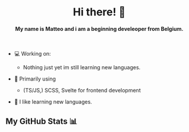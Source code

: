 <h1 align="center">Hi there! 👋</h1>
<h4 align="center">My name is Matteo and i am a beginning develeoper from Belgium.</h4>

<br>

- 💻 Working on:
    - Nothing just yet im still learning new languages.

- 🔭 Primarily using
    - (TS/JS,) SCSS, Svelte for frontend development

- 📖 I like learning new languages.

## My GitHub Stats 📊
